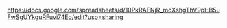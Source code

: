 https://docs.google.com/spreadsheets/d/10PkRAFNjR_moXshgThV9pHB5uFwSgUYkguRFuvi74Eo/edit?usp=sharing
